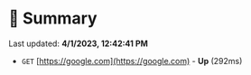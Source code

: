 # 📖 Summary
Last updated: **4/1/2023, 12:42:41 PM**

- `GET` [https://google.com](https://google.com) - **Up** (292ms)
